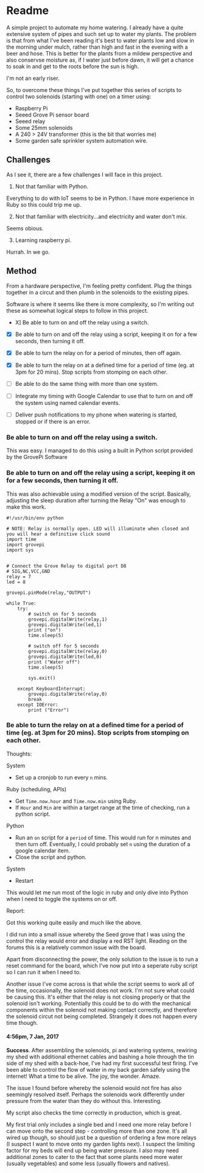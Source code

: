 # Readme

A simple project to automate my home watering. I already have a quite extensive system of pipes and such set up to water my plants. The problem is that from what I've been reading it's best to water plants low and slow in the morning under mulch, rather than high and fast in the evening with a beer and hose. This is better for the plants from a mildew perspective and also conservse moisture as, if I water just before dawn, it will get a chance to soak in and get to the roots before the sun is high.

I'm not an early riser.

So, to overcome these things I've put together this series of scripts to control two solenoids (starting with one) on a timer using:

* Raspberry Pi
* Seeed Grove Pi sensor board
* Seeed relay
* Some 25mm solenoids
* A 240 > 24V transformer (this is the bit that worries me)
* Some garden safe sprinkler system automation wire.

## Challenges

As I see it, there are a few challenges I will face in this project.

1. Not that familiar with Python.

Everything to do with IoT seems to be in Python. I have more experience in Ruby so this could trip me up.

2. Not that familiar with electricity...and electricity and water don't mix.

Seems obious.

3. Learning raspberry pi.

Hurrah. In we go.

## Method

From a hardware perspective, I'm feeling pretty confident. Plug the things together in a circut and then plumb in the solenoids to the existing pipes.

Software is where it seems like there is more complexity, so I'm writing out these as somewhat logical steps to follow in this project.

- X] Be able to turn on and off the relay using a switch.
- [X] Be able to turn on and off the relay using a script, keeping it on for a few seconds, then turning it off.
- [X] Be able to turn the relay on for a period of minutes, then off again.
- [X] Be able to turn the relay on at a defined time for a period of time (eg. at 3pm for 20 mins). Stop scripts from stomping on each other.
- [ ] Be able to do the same thing with more than one system.
- [ ] Integrate my timing with Google Calendar to use that to turn on and off the system using named calendar events.
- [ ] Deliver push notifications to my phone when watering is started, stopped or if there is an error.


### Be able to turn on and off the relay using a switch.

This was easy. I managed to do this using a built in Python script provided by the GrovePi Software

### Be able to turn on and off the relay using a script, keeping it on for a few seconds, then turning it off.

This was also achievable using a modified version of the script. Basically, adjusting the sleep duration after turning the Relay "On" was enough to make this work.

```
#!/usr/bin/env python

# NOTE: Relay is normally open. LED will illuminate when closed and you will hear a definitive click sound
import time
import grovepi
import sys


# Connect the Grove Relay to digital port D8
# SIG,NC,VCC,GND
relay = 7
led = 8

grovepi.pinMode(relay,"OUTPUT")

while True:
    try:
        # switch on for 5 seconds
        grovepi.digitalWrite(relay,1)
        grovepi.digitalWrite(led,1)
        print ("on")
        time.sleep(5)

        # switch off for 5 seconds
        grovepi.digitalWrite(relay,0)
        grovepi.digitalWrite(led,0)
        print ("Water off")
        time.sleep(5)

        sys.exit()

    except KeyboardInterrupt:
        grovepi.digitalWrite(relay,0)
        break
    except IOError:
        print ("Error")
```

### Be able to turn the relay on at a defined time for a period of time (eg. at 3pm for 20 mins). Stop scripts from stomping on each other.

Thoughts:

System
- Set up a cronjob to run every `n` mins.

Ruby (scheduling, APIs)
- Get `Time.now.hour` and `Time.now.min` using Ruby.
- If `Hour` and `Min` are within a target range at the time of checking, run a python script.

Python
- Run an `on` script for a `period` of time. This would run for n minutes and then turn off. Eventually, I could probably set `n` using the duration of a google calendar item.
- Close the script and python.

System
- Restart

This would let me run most of the logic in ruby and only dive into Python when I need to toggle the systems on or off.

Report:

Got this working quite easily and much like the above.

I did run into a small issue whereby the Seed grove that I was using the control the relay would error and display a red RST light. Reading on the forums this is a relatively common issue with the board.

Apart from disconnecting the power, the only solution to the issue is to run a reset command for the board, which I've now put into a seperate ruby script so I can run it when I need to.

Another issue I've come across is that while the script seems to work all of the time, occasionally, the solenoid does not work. I'm not sure what could be causing this. It's either that the relay is not closing properly or that the solenoid isn't working. Potentially this could be to do with the mechanical components within the solenoid not making contact correctly, and therefore the solenoid circut not being completed. Strangely it does not happen every time though.

#### 4:56pm, 7 Jan, 2017

**Success**. After assembling the solenoids, pi and watering systems, rewiring my shed with additional ethernet cables and bashing a hole through the tin side of my shed with a back-hoe, I've had my first successful test firing. I've been able to control the flow of water in my back garden safely using the internet! What a time to be alive. The joy, the wonder. Amaze.

The issue I found before whereby the solenoid would not fire has also seemingly resolved itself. Perhaps the solenoids work differently under pressure from the water than they do without this. Interesting.

My script also checks the time correctly in production, which is great.

My first trial only includes a single bed and I need one more relay before I can move onto the second step - controlling more than one zone. It's all wired up though, so should just be a question of ordering a few more relays (I suspect I want to move onto my garden lights next). I suspect the limiting factor for my beds will end up being water pressure. I also may need additional zones to cater to the fact that some plants need more water (usually vegetables) and some less (usually flowers and natives).  

